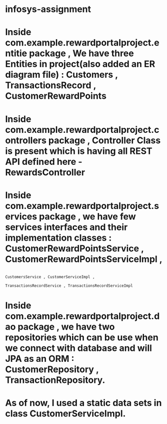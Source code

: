# infosys-assignment

# Inside com.example.rewardportalproject.entitie package , We have three Entities in project(also added an ER diagram file) : Customers , TransactionsRecord , CustomerRewardPoints 
# Inside com.example.rewardportalproject.controllers package , Controller Class is present which is having all REST API defined here - RewardsController
# Inside com.example.rewardportalproject.services package , we have few services interfaces and their implementation classes : CustomerRewardPointsService , CustomerRewardPointsServiceImpl , 
                                                                                                                             CustomersService , CustomerServiceImpl ,
                                                                                                                              TransactionsRecordService , TransactionsRecordServiceImpl
# Inside com.example.rewardportalproject.dao package , we have two repositories which can be use when we connect with database and will JPA as an ORM : CustomerRepository , TransactionRepository.

# As of now, I used a static data sets in class CustomerServiceImpl.
                                                                       